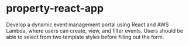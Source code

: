 # property-react-app
Develop a dynamic event management portal using React and AWS Lambda, where users can create, view, and filter events. Users should be able to select from two template styles before filling out the form.
